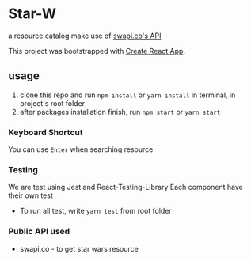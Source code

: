 # Star-W
a resource catalog make use of [swapi.co's API](https://swapi.co)

This project was bootstrapped with [Create React App](https://github.com/facebook/create-react-app).

## usage
1. clone this repo and run `npm install` or `yarn install` in terminal, in project's root folder
2. after packages installation finish, run `npm start` or `yarn start`

### Keyboard Shortcut
You can use `Enter` when searching resource

### Testing
We are test using Jest and React-Testing-Library
Each component have their own test
- To run all test, write `yarn test` from root folder

### Public API used
* swapi.co - to get star wars resource
